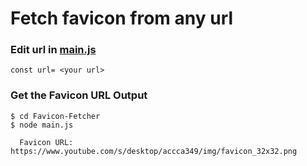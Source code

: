 # Fetch favicon from any url


### Edit url in [main.js](./main.js)
```
const url= <your url>
```

### Get the Favicon URL Output
```
$ cd Favicon-Fetcher
$ node main.js

  Favicon URL: https://www.youtube.com/s/desktop/accca349/img/favicon_32x32.png
```

